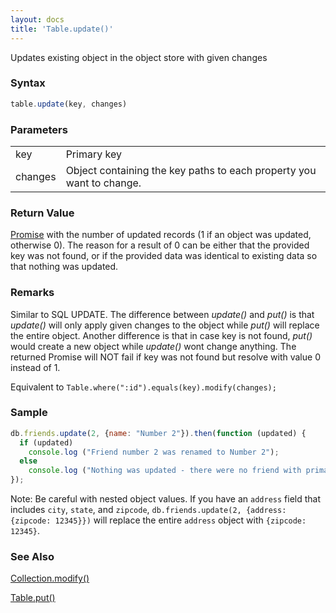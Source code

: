 ```yaml
---
layout: docs
title: 'Table.update()'
---
```


Updates existing object in the object store with given changes

### Syntax

```javascript
table.update(key, changes)
```

### Parameters
<table>
<tr><td>key</td><td>Primary key</td></tr>
<tr><td>changes</td><td>Object containing the key paths to each property you want to change.</td></tr>
</table>

### Return Value

[Promise](/docs/Promise/Promise) with the number of updated records (1 if an object was updated, otherwise 0). The reason for a result of 0 can be either that the provided key was not found, or if the provided data was identical to existing data so that nothing was updated.

### Remarks

Similar to SQL UPDATE. The difference between _update()_ and _put()_ is that _update()_ will only apply given changes to the object while _put()_ will replace the entire object. Another difference is that in case key is not found, _put()_ would create a new object while _update()_ wont change anything. The returned Promise will NOT fail if key was not found but resolve with value 0 instead of 1.

Equivalent to `Table.where(":id").equals(key).modify(changes);`

### Sample

```javascript
db.friends.update(2, {name: "Number 2"}).then(function (updated) {
  if (updated)
    console.log ("Friend number 2 was renamed to Number 2");
  else
    console.log ("Nothing was updated - there were no friend with primary key: 2");
});
```

Note: Be careful with nested object values. If you have an `address` field that includes `city`, `state`, and `zipcode`, `db.friends.update(2, {address: {zipcode: 12345}})` will replace the entire `address` object with `{zipcode: 12345}`.

### See Also

[Collection.modify()](/docs/Collection/Collection.modify())

[Table.put()](/docs/Table/Table.put())
